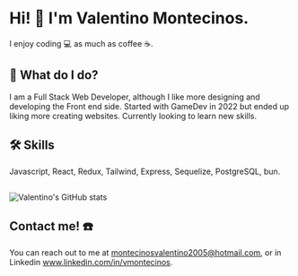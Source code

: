 

# Hi! 👋 I'm Valentino Montecinos.

I enjoy coding 💻 as much as coffee ☕.


## 🤔 What do I do?

I am a Full Stack Web Developer, although I like more designing and developing the Front end side. Started with GameDev in 2022 but ended up liking more creating websites. Currently looking to learn new skills.


## 🛠 Skills
Javascript, React, Redux, Tailwind, Express, Sequelize, PostgreSQL, bun.
##
![Valentino's GitHub stats](https://github-readme-stats.vercel.app/api?username=vmontecinos&show_icons=true&hide=stars,issues&ring_color=FF5733&rank_icon=github&title_color=C70039&icon_color=FFC300)

##
## Contact me! ☎️

You can reach out to me at montecinosvalentino2005@hotmail.com, or in Linkedin www.linkedin.com/in/vmontecinos.

